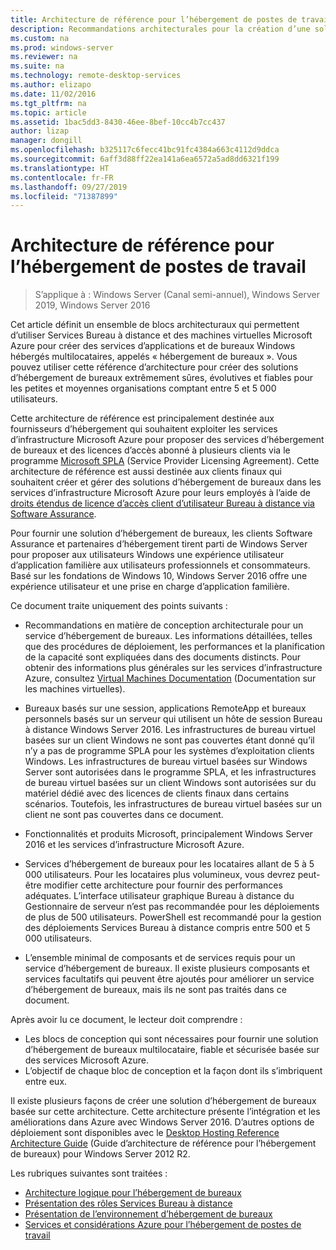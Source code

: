 ```yaml
---
title: Architecture de référence pour l’hébergement de postes de travail
description: Recommandations architecturales pour la création d’une solution d’hébergement de bureaux avec Services Bureau à distance et Azure.
ms.custom: na
ms.prod: windows-server
ms.reviewer: na
ms.suite: na
ms.technology: remote-desktop-services
ms.author: elizapo
ms.date: 11/02/2016
ms.tgt_pltfrm: na
ms.topic: article
ms.assetid: 1bac5dd3-8430-46ee-8bef-10cc4b7cc437
author: lizap
manager: dongill
ms.openlocfilehash: b325117c6fecc41bc91fc4384a663c4112d9ddca
ms.sourcegitcommit: 6aff3d88ff22ea141a6ea6572a5ad8dd6321f199
ms.translationtype: HT
ms.contentlocale: fr-FR
ms.lasthandoff: 09/27/2019
ms.locfileid: "71387899"
---
```

# <a name="desktop-hosting-reference-architecture"></a>Architecture de référence pour l’hébergement de postes de travail

>S’applique à : Windows Server (Canal semi-annuel), Windows Server 2019, Windows Server 2016

Cet article définit un ensemble de blocs architecturaux qui permettent d’utiliser Services Bureau à distance et des machines virtuelles Microsoft Azure pour créer des services d’applications et de bureaux Windows hébergés multilocataires, appelés « hébergement de bureaux ». Vous pouvez utiliser cette référence d’architecture pour créer des solutions d’hébergement de bureaux extrêmement sûres, évolutives et fiables pour les petites et moyennes organisations comptant entre 5 et 5 000 utilisateurs.    
  
Cette architecture de référence est principalement destinée aux fournisseurs d’hébergement qui souhaitent exploiter les services d’infrastructure Microsoft Azure pour proposer des services d’hébergement de bureaux et des licences d’accès abonné à plusieurs clients via le programme [Microsoft SPLA](https://www.microsoft.com/hosting/en/us/licensing/splabenefits.aspx) (Service Provider Licensing Agreement). Cette architecture de référence est aussi destinée aux clients finaux qui souhaitent créer et gérer des solutions d’hébergement de bureaux dans les services d’infrastructure Microsoft Azure pour leurs employés à l’aide de [droits étendus de licence d’accès client d’utilisateur Bureau à distance via Software Assurance](https://download.microsoft.com/download/6/B/A/6BA3215A-C8B5-4AD1-AA8E-6C93606A4CFB/Windows_Server_2012_R2_Remote_Desktop_Services_Licensing_Datasheet.pdf).   
  
Pour fournir une solution d’hébergement de bureaux, les clients Software Assurance et partenaires d’hébergement tirent parti de Windows Server pour proposer aux utilisateurs Windows une expérience utilisateur d’application familière aux utilisateurs professionnels et consommateurs. Basé sur les fondations de Windows 10, Windows Server 2016 offre une expérience utilisateur et une prise en charge d’application familière.    
  
Ce document traite uniquement des points suivants :   
  
* Recommandations en matière de conception architecturale pour un service d’hébergement de bureaux. Les informations détaillées, telles que des procédures de déploiement, les performances et la planification de la capacité sont expliquées dans des documents distincts. Pour obtenir des informations plus générales sur les services d’infrastructure Azure, consultez [Virtual Machines Documentation](https://azure.microsoft.com/documentation/services/virtual-machines/) (Documentation sur les machines virtuelles).   
  
* Bureaux basés sur une session, applications RemoteApp et bureaux personnels basés sur un serveur qui utilisent un hôte de session Bureau à distance Windows Server 2016. Les infrastructures de bureau virtuel basées sur un client Windows ne sont pas couvertes étant donné qu’il n’y a pas de programme SPLA pour les systèmes d’exploitation clients Windows. Les infrastructures de bureau virtuel basées sur Windows Server sont autorisées dans le programme SPLA, et les infrastructures de bureau virtuel basées sur un client Windows sont autorisées sur du matériel dédié avec des licences de clients finaux dans certains scénarios. Toutefois, les infrastructures de bureau virtuel basées sur un client ne sont pas couvertes dans ce document.   
  
* Fonctionnalités et produits Microsoft, principalement Windows Server 2016 et les services d’infrastructure Microsoft Azure.   
  
* Services d’hébergement de bureaux pour les locataires allant de 5 à 5 000 utilisateurs.   Pour les locataires plus volumineux, vous devrez peut-être modifier cette architecture pour fournir des performances adéquates. L’interface utilisateur graphique Bureau à distance du Gestionnaire de serveur n’est pas recommandée pour les déploiements de plus de 500 utilisateurs. PowerShell est recommandé pour la gestion des déploiements Services Bureau à distance compris entre 500 et 5 000 utilisateurs.   
  
* L’ensemble minimal de composants et de services requis pour un service d’hébergement de bureaux. Il existe plusieurs composants et services facultatifs qui peuvent être ajoutés pour améliorer un service d’hébergement de bureaux, mais ils ne sont pas traités dans ce document.    
  
Après avoir lu ce document, le lecteur doit comprendre :   
- Les blocs de conception qui sont nécessaires pour fournir une solution d’hébergement de bureaux multilocataire, fiable et sécurisée basée sur des services Microsoft Azure.  
- L’objectif de chaque bloc de conception et la façon dont ils s’imbriquent entre eux.  
  
Il existe plusieurs façons de créer une solution d’hébergement de bureaux basée sur cette architecture. Cette architecture présente l’intégration et les améliorations dans Azure avec Windows Server 2016. D’autres options de déploiement sont disponibles avec le [Desktop Hosting Reference Architecture Guide](https://go.microsoft.com/fwlink/p/?LinkId=517389) (Guide d’architecture de référence pour l’hébergement de bureaux) pour Windows Server 2012 R2.    
  
Les rubriques suivantes sont traitées :  
- [Architecture logique pour l’hébergement de bureaux](Desktop-hosting-logical-architecture.md)  
- [Présentation des rôles Services Bureau à distance](Understanding-RDS-roles.md)
- [Présentation de l’environnement d’hébergement de bureaux](Understanding-the-desktop-hosting-environment.md)  
- [Services et considérations Azure pour l’hébergement de postes de travail](Azure-services-and-considerations-for-desktop-hosting.md)
  
 


